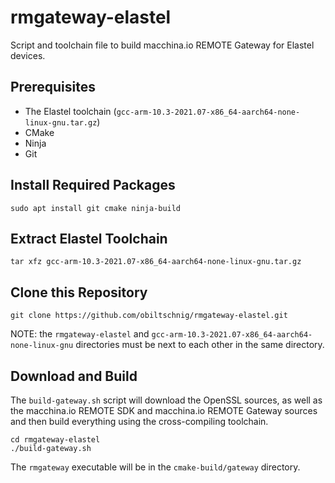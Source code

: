 # rmgateway-elastel

Script and toolchain file to build macchina.io REMOTE Gateway for Elastel devices.

## Prerequisites

  - The Elastel toolchain (`gcc-arm-10.3-2021.07-x86_64-aarch64-none-linux-gnu.tar.gz`)
  - CMake
  - Ninja
  - Git


## Install Required Packages

```
sudo apt install git cmake ninja-build
```

## Extract Elastel Toolchain

```
tar xfz gcc-arm-10.3-2021.07-x86_64-aarch64-none-linux-gnu.tar.gz
```

## Clone this Repository

```
git clone https://github.com/obiltschnig/rmgateway-elastel.git
```

NOTE: the `rmgateway-elastel` and `gcc-arm-10.3-2021.07-x86_64-aarch64-none-linux-gnu`
directories must be next to each other in the same directory.

## Download and Build 

The `build-gateway.sh` script will download the OpenSSL sources, as well as
the macchina.io REMOTE SDK and macchina.io REMOTE Gateway sources and then
build everything using the cross-compiling toolchain.

```
cd rmgateway-elastel
./build-gateway.sh
```

The `rmgateway` executable will be in the `cmake-build/gateway` directory.
